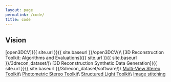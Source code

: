 ```yaml
---
layout: page
permalink: /code/
title: code
---
```


## Vision
[open3DCV]({{ site.url }}{{ site.baseurl }}/open3DCV/)\\
[3D Reconstruction Toolkit: Algorithms and Evaluations]({{ site.url }}{{ site.baseurl }}/3drecon_dataset/)\\
[3D Reconstruction Synthetic Data Generation]({{ site.url }}{{ site.baseurl }}/3drecon_dataset/software/)\\
[Multi-View Stereo Toolkit](https://github.com/imkaywu/MVSKit)\\
[Photometric Stereo Toolkit](https://github.com/imkaywu/PSKit)\\
[Structured Light Toolkit](https://github.com/imkaywu/SLKit)\\
[Image stitching](https://github.com/imkaywu/image-stitching)
